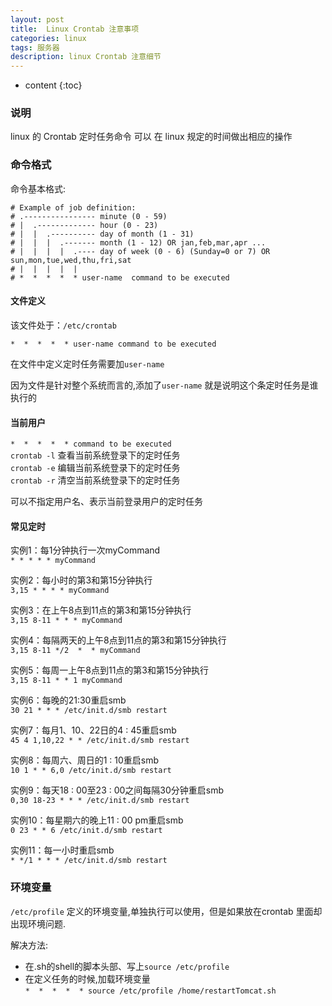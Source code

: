 ```yaml
---
layout: post
title:  Linux Crontab 注意事项
categories: linux
tags: 服务器
description: linux Crontab 注意细节
---
```


* content
{:toc}


### 说明
linux 的 Crontab 定时任务命令 可以 在 linux 规定的时间做出相应的操作

### 命令格式
命令基本格式:    
```
# Example of job definition:
# .---------------- minute (0 - 59)
# |  .------------- hour (0 - 23)
# |  |  .---------- day of month (1 - 31)
# |  |  |  .------- month (1 - 12) OR jan,feb,mar,apr ...
# |  |  |  |  .---- day of week (0 - 6) (Sunday=0 or 7) OR sun,mon,tue,wed,thu,fri,sat
# |  |  |  |  |
# *  *  *  *  * user-name  command to be executed
``` 

<!--more-->
#### 文件定义
该文件处于：`/etc/crontab`

`*  *  *  *  * user-name command to be executed`

在文件中定义定时任务需要加`user-name`

因为文件是针对整个系统而言的,添加了`user-name` 就是说明这个条定时任务是谁执行的

#### 当前用户
`*  *  *  *  * command to be executed`    
`crontab -l` 查看当前系统登录下的定时任务    
`crontab -e` 编辑当前系统登录下的定时任务    
`crontab -r` 清空当前系统登录下的定时任务


可以不指定用户名、表示当前登录用户的定时任务

#### 常见定时
实例1：每1分钟执行一次myCommand    
`* * * * * myCommand`



实例2：每小时的第3和第15分钟执行    
`3,15 * * * * myCommand`

实例3：在上午8点到11点的第3和第15分钟执行    
`3,15 8-11 * * * myCommand`

实例4：每隔两天的上午8点到11点的第3和第15分钟执行    
`3,15 8-11 */2  *  * myCommand`

实例5：每周一上午8点到11点的第3和第15分钟执行    
`3,15 8-11 * * 1 myCommand`

实例6：每晚的21:30重启smb    
`30 21 * * * /etc/init.d/smb restart`

实例7：每月1、10、22日的4 : 45重启smb    
`45 4 1,10,22 * * /etc/init.d/smb restart`

实例8：每周六、周日的1 : 10重启smb    
`10 1 * * 6,0 /etc/init.d/smb restart`

实例9：每天18 : 00至23 : 00之间每隔30分钟重启smb    
`0,30 18-23 * * * /etc/init.d/smb restart`

实例10：每星期六的晚上11 : 00 pm重启smb    
`0 23 * * 6 /etc/init.d/smb restart`

实例11：每一小时重启smb    
`* */1 * * * /etc/init.d/smb restart`


### 环境变量
`/etc/profile` 定义的环境变量,单独执行可以使用，但是如果放在crontab 里面却出现环境问题.

解决方法:

- 在.sh的shell的脚本头部、写上`source /etc/profile`
- 在定义任务的时候,加载环境变量    
`*  *  *  *  * source /etc/profile /home/restartTomcat.sh`